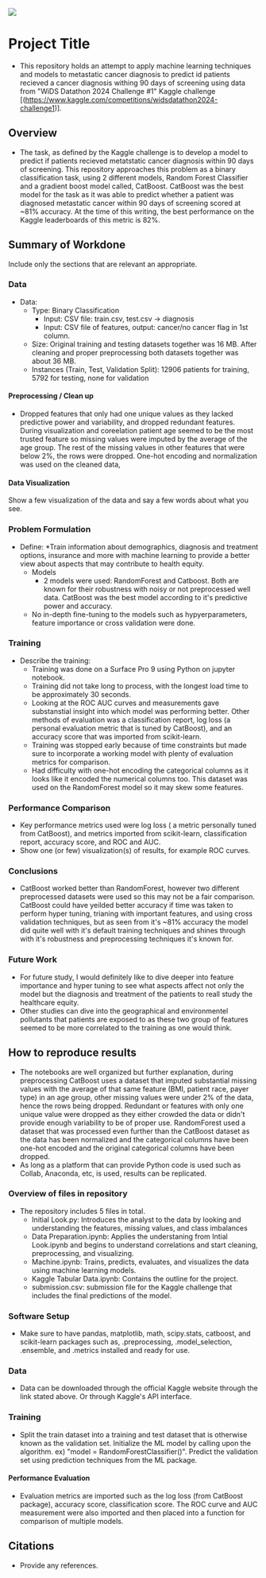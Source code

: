 ![](UTA-DataScience-Logo.png)

# Project Title

* This repository holds an attempt to apply machine learning techniques and models to metastatic cancer diagnosis to predict id patients recieved a cancer diagnosis withing 90 days of screening using data from
"WiDS Datathon 2024 Challenge #1" Kaggle challenge [(https://www.kaggle.com/competitions/widsdatathon2024-challenge1)]. 

## Overview

* The task, as defined by the Kaggle challenge is to develop a model to predict if patients recieved metatstatic cancer diagnosis within 90 days of screening. This repository approaches this problem as a binary classification task, using 2 different models, Random Forest Classifier and a gradient boost model called, CatBoost. CatBoost was the best model for the task as it was able to predict whether a patient was diagnosed metastatic cancer within 90 days of screening scored at ~81% accuracy. At the time of this writing, the best performance on the Kaggle leaderboards of this metric is 82%.

## Summary of Workdone

Include only the sections that are relevant an appropriate.

### Data

* Data:
  * Type: Binary Classification
    * Input: CSV file: train.csv, test.csv -> diagnosis
    * Input: CSV file of features, output: cancer/no cancer flag in 1st column.
  * Size: Original training and testing datasets together was 16 MB. After cleaning and proper preprocessing both datasets together was about 36 MB.
  * Instances (Train, Test, Validation Split): 12906 patients for training, 5792 for testing, none for validation

#### Preprocessing / Clean up

* Dropped features that only had one unique values as they lacked predictive power and variability, and dropped redundant features. During visualization and coreelation patient age seemed to be the most trusted feature so missing values were imputed by the average of the age group. The rest of the missing values in other features that were below 2%, the rows were dropped. One-hot encoding and normalization was used on the cleaned data,

#### Data Visualization

Show a few visualization of the data and say a few words about what you see.

### Problem Formulation

* Define:
  *Train information about demographics, diagnosis and treatment options, insurance and more with machine learning to provide a better view about aspects that may contribute to health equity.
  * Models
    * 2 models were used: RandomForest and Catboost. Both are known for their robustness with noisy or not preprocessed well data. CatBoost was the best model according to it's predictive power and accuracy.
  * No in-depth fine-tuning to the models such as hypyerparameters, feature importance or cross validation were done. 

### Training

* Describe the training:
  * Training was done on a Surface Pro 9 using Python on jupyter notebook.
  * Training did not take long to process, with the longest load time to be approximately 30 seconds.
  * Looking at the ROC AUC curves and measurements gave substanstial insight into which model was performing better. Other methods of evaluation was a classification report, log loss (a personal evaluation metric that is tuned by CatBoost), and an accuracy score that was imported from scikit-learn.
  * Training was stopped early because of time constraints but made sure to incorporate a working model with plenty of evaluation metrics for comparison.
  * Had difficulty with one-hot encoding the categorical columns as it looks like it encoded the numerical columns too. This dataset was used on the RandomForest model so it may skew some features.

### Performance Comparison

* Key performance metrics used were log loss ( a metric personally tuned from CatBoost), and metrics imported from scikit-learn, classification report, accuracy score, and ROC and AUC.
* Show one (or few) visualization(s) of results, for example ROC curves.

### Conclusions

* CatBoost worked better than RandomForest, however two different preprocessed datasets were used so this may not be a fair comparison. CatBoost could have yeilded better accuracy if time was taken to perform hyper tuning, trianing with important features, and using cross validation techniques, but as seen from it's ~81% accuracy the model did quite well with it's default training techniques and shines through with it's robustness and preprocessing techniques it's known for.

### Future Work

* For future study, I would definitely like to dive deeper into feature importance and hyper tuning to see what aspects affect not only the model but the diagnosis and treatment of the patients to reall study the healthcare equity.
* Other studies can dive into the geographical and environmentel pollutants that patients are exposed to as these two group of features seemed to be more correlated to the training as one would think.

## How to reproduce results

* The notebooks are well organized but further explanation, during preprocessing CatBoost uses a dataset that imputed substantial missing values with the average of that same feature (BMI, patient race, payer type) in an age group, other missing values were under 2% of the data, hence the rows being dropped. Redundant or features with only one unique value were dropped as they either crowded the data or didn't provide enough variability to be of proper use. RandomForest used a dataset that was processed even further than the CatBoost dataset as the data has been normalized and the categorical columns have been one-hot encoded and the original categorical columns have been dropped.
* As long as a platform that can provide Python code is used such as Collab, Anaconda, etc, is used, results can be replicated.

### Overview of files in repository

* The repository includes 5 files in total.
  * Initial Look.py: Introduces the analyst to the data by looking and understanding the features, missing values, and class imbalances
  * Data Preparation.ipynb: Applies the understaning from Intial Look.ipynb and begins to understand correlations and start cleaning, preprocessing, and visualizing.
  * Machine.ipynb: Trains, predicts, evaluates, and visualizes the data using machine learning models.
  * Kaggle Tabular Data.ipynb: Contains the outline for the project.
  * submission.csv: submission file for the Kaggle challenge that includes the final predictions of the model.

### Software Setup
* Make sure to have pandas, matplotlib, math, scipy.stats, catboost, and scikit-learn packages such as, .preprocessing, .model_selection, .ensemble, and .metrics installed and ready for use.

### Data

* Data can be downloaded through the official Kaggle website through the link stated above. Or through Kaggle's API interface.

### Training

* Split the train dataset into a training and test dataset that is otherwise known as the validation set. Initialize the ML model by calling upon the algorithm. ex) "model = RandomForestClassifier()". Predict the validation set using prediction techniques from the ML package. 

#### Performance Evaluation

* Evaluation metrics are imported such as the log loss (from CatBoost package), accuracy score, classification score. The ROC curve and AUC measurement were also imported and then placed into a function for comparison of multiple models.


## Citations

* Provide any references.







